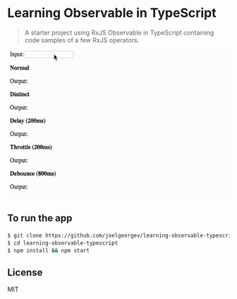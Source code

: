 # Learning Observable in TypeScript
> A starter project using RxJS Observable in TypeScript containing code samples of a few RxJS operators.

![Screenshot](./images/output.gif)

## To run the app
```bash
$ git clone https://github.com/joelgeorgev/learning-observable-typescript.git
$ cd learning-observable-typescript
$ npm install && npm start
```

## License
MIT
